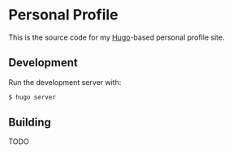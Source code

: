 # Personal Profile

This is the source code for my [Hugo](https://gohugo.io)-based personal profile site.

## Development

Run the development server with:
```sh
$ hugo server
```

## Building

TODO

